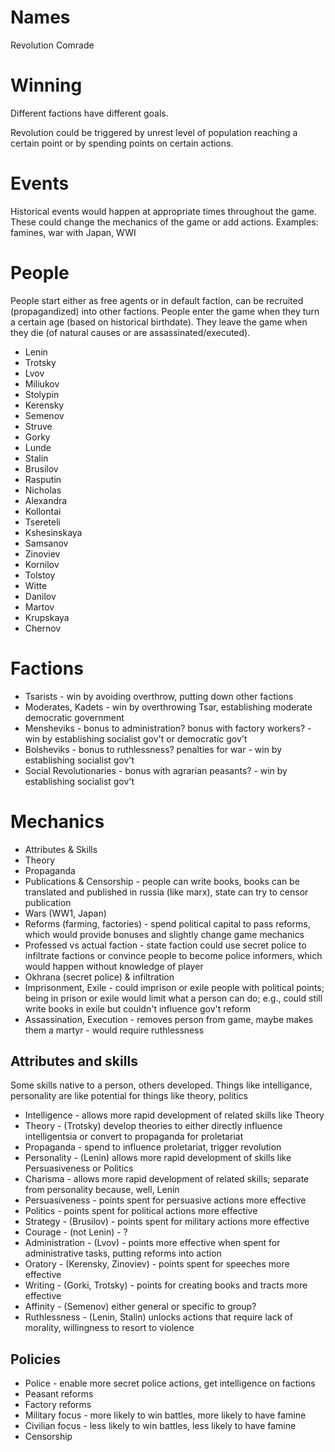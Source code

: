 # Names
Revolution
Comrade

# Winning
Different factions have different goals.

Revolution could be triggered by unrest level of population reaching a certain point or by spending points on certain actions.

# Events
Historical events would happen at appropriate times throughout the game. These could change the mechanics of the game or add actions. Examples: famines, war with Japan, WWI

# People
People start either as free agents or in default faction, can be recruited (propagandized) into other factions. People enter the game when they turn a certain age (based on historical birthdate). They leave the game when they die (of natural causes or are assassinated/executed).

- Lenin
- Trotsky
- Lvov
- Miliukov
- Stolypin
- Kerensky
- Semenov
- Struve
- Gorky
- Lunde
- Stalin
- Brusilov
- Rasputin
- Nicholas
- Alexandra
- Kollontai
- Tsereteli
- Kshesinskaya
- Samsanov
- Zinoviev
- Kornilov
- Tolstoy
- Witte
- Danilov
- Martov
- Krupskaya
- Chernov

# Factions
- Tsarists - win by avoiding overthrow, putting down other factions
- Moderates, Kadets - win by overthrowing Tsar, establishing moderate democratic government
- Mensheviks - bonus to administration? bonus with factory workers? - win by establishing socialist gov't or democratic gov't
- Bolsheviks - bonus to ruthlessness? penalties for war - win by establishing socialist gov't
- Social Revolutionaries - bonus with agrarian peasants? - win by establishing socialist gov't

# Mechanics
- Attributes & Skills
- Theory
- Propaganda
- Publications & Censorship - people can write books, books can be translated and published in russia (like marx), state can try to censor publication
- Wars (WW1, Japan)
- Reforms (farming, factories) - spend political capital to pass reforms, which would provide bonuses and slightly change game mechanics
- Professed vs actual faction - state faction could use secret police to infiltrate factions or convince people to become police informers, which would happen without knowledge of player
- Okhrana (secret police) & infiltration
- Imprisonment, Exile - could imprison or exile people with political points; being in prison or exile would limit what a person can do; e.g., could still write books in exile but couldn't influence gov't reform
- Assassination, Execution - removes person from game, maybe makes them a martyr - would require ruthlessness

## Attributes and skills

Some skills native to a person, others developed. Things like intelligance, personality are like potential for things like theory, politics

- Intelligence - allows more rapid development of related skills like Theory
- Theory - (Trotsky) develop theories to either directly influence intelligentsia or convert to propaganda for proletariat
- Propaganda - spend to influence proletariat, trigger revolution
- Personality - (Lenin) allows more rapid development of skills like Persuasiveness or Politics
- Charisma - allows more rapid development of related skills; separate from personality because, well, Lenin
- Persuasiveness - points spent for persuasive actions more effective
- Politics - points spent for political actions more effective
- Strategy - (Brusilov) - points spent for military actions more effective
- Courage - (not Lenin) - ?
- Administration - (Lvov) - points more effective when spent for administrative tasks, putting reforms into action
- Oratory - (Kerensky, Zinoviev) - points spent for speeches more effective
- Writing - (Gorki, Trotsky) - points for creating books and tracts more effective
- Affinity - (Semenov) either general or specific to group?
- Ruthlessness - (Lenin, Stalin) unlocks actions that require lack of morality, willingness to resort to violence

## Policies
- Police - enable more secret police actions, get intelligence on factions
- Peasant reforms
- Factory reforms
- Military focus - more likely to win battles, more likely to have famine
- Civilian focus - less likely to win battles, less likely to have famine
- Censorship
